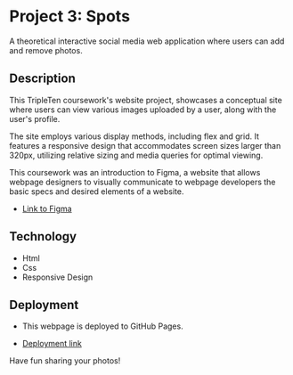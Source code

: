 # Project 3: Spots

A theoretical interactive social media web application where users can add and remove photos.

## Description

This TripleTen coursework's website project, showcases a conceptual site where users can view various images uploaded by a user, along with the user's profile.

The site employs various display methods, including flex and grid. It features a responsive design that accommodates screen sizes larger than 320px, utilizing relative sizing and media queries for optimal viewing.

This coursework was an introduction to Figma, a website that allows webpage designers to visually communicate to webpage developers the basic specs and desired elements of a website.

- [Link to Figma](www.figma.com)

## Technology

- Html
- Css
- Responsive Design

## Deployment

- This webpage is deployed to GitHub Pages.

* [Deployment link](https://anthony-cuffie.github.io/se_project_spots/)

Have fun sharing your photos!
